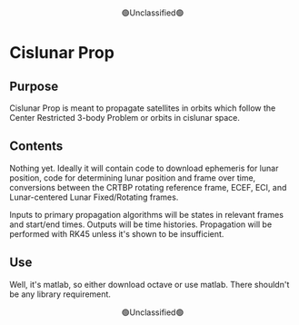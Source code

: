 <p style="text-align: center;">🟢Unclassified🟢</p>

# Cislunar Prop
## Purpose
Cislunar Prop is meant to propagate satellites in orbits which follow the Center Restricted 3-body Problem or orbits in cislunar space.

## Contents
Nothing yet. Ideally it will contain code to download ephemeris for lunar position, code for determining lunar position and frame over time, conversions between the CRTBP rotating reference frame, ECEF, ECI, and Lunar-centered Lunar Fixed/Rotating frames.

Inputs to primary propagation algorithms will be states in relevant frames and start/end times. Outputs will be time histories. Propagation will be performed with RK45 unless it's shown to be insufficient.

## Use
Well, it's matlab, so either download octave or use matlab. There shouldn't be any library requirement.

<p style="text-align: center;">🟢Unclassified🟢</p>